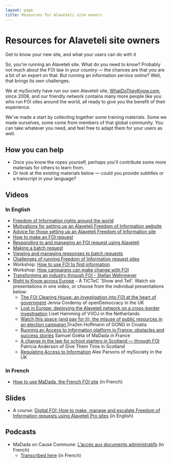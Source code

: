 ```yaml
---
layout: page
title: Resources for Alaveteli site owners
---
```


# Resources for Alaveteli site owners

<p class="lead">
  Get to know your new site, and what your users can do with it
</p>

So, you're running an Alaveteli site. What do you need to know?
Probably not much about the FOI law in your country — the chances
are that you are a bit of an expert on that. But running an information
service online? Well, that brings its own challenges.

We at mySociety have run our own Alaveteli site,
[WhatDoTheyKnow.com](http://whatdotheyknow.com), since
2008, and our friendly network contains many more people like you who
run FOI sites around the world, all ready to give you the benefit
of their experience.

We've made a start by collecting together some training materials.
Some we made ourselves, some come from members of that global community.
You can take whatever you need, and feel free to adapt them for
your users as well.

## How you can help

* Once you know the ropes yourself, perhaps you'll contribute some more materials for others to learn from.
* Or look at the existing materials below  — could you provide subtitles or a transcript in your language?

## Videos

### In English

* [Freedom of Information rights around the world](https://www.youtube.com/watch?v=5m--AL5dc10&t=1s) 
* [Motivations for setting up an Alaveteli Freedom of Information website](https://www.youtube.com/watch?v=-bqd2JK3ml0) 
* [Advice for those setting up an Alaveteli Freedom of Information site](https://www.youtube.com/watch?v=aKu54tb5LgI) 
* [How to make an FOI request](https://youtu.be/we33lxz00qo) 
* [Responding to and managing an FOI request using Alaveteli](https://youtu.be/bu7-a0tDwP0) 
* [Making a batch request](https://youtu.be/LxsNHvOIl38) 
* [Viewing and managing responses to batch requests](https://youtu.be/18MGYw2oLXk) 
* [Challenges of running Freedom of Information request sites](https://www.youtube.com/watch?v=RbvqwyRsn3M) 
* Workshop: [How to use FOI to find information](https://youtu.be/HEhxF3BjnCE) 
* Workshop: [How campaigns can make change with FOI](https://youtu.be/meaLp7p2Yok) 
* [Transforming an industry through FOI - Stefan Wehrmeyer](https://www.youtube.com/watch?v=91NnNqopki4)
* [Right to Know across Europe](https://youtu.be/Mfy0N50s8dU) - A TICTeC 'Show and Tell'. Watch six presentations in one video, or choose from the individual presentations below:
  * [The FOI Clearing House: an investigation into FOI at the heart of government](https://www.youtube.com/watch?v=wXbhBHfeOzk) Jenna Corderoy of openDemocracy in the UK
  * [Lost in Europe: deploying the Alaveteli network on a cross-border investigation](https://youtu.be/HWBjPOfJ6_M) Liset Hamming of VVOJ in the Netherlands
  * [Watch this space (and pay for it): the misuse of public resources in an election campaign
](https://youtu.be/AWEyG7VlmCw) Dražen Hoffmann of GONG in Croatia
  * [Running an Access to Information platform in France: obstacles and success stories](https://www.youtube.com/watch?v=QBr0GW4vJ3s) Samuel Goëta of MaDada in France
  * [A change in the law for school starters in Scotland — through FOI](https://www.youtube.com/watch?v=u8wM2wJ7N4o) Patricia Anderson of Give Them Time in Scotland
  * [Regulating Access to Information](https://youtu.be/aDfh0IH4K3U) Alex Parsons of mySociety in the UK


### In French
* [How to use MaDada, the French FOI site](https://aperi.tube/videos/watch/ff5e7dad-420f-4b8a-82d7-81bc3aa28616) (in French)

## Slides
* A course: [Digital FOI: How to make, manage and escalate Freedom of Information requests using Alaveteli Pro sites](https://www.slideshare.net/mysociety/digital-foi-249383934) (in English)

## Podcasts
* MaDada on Cause Commune: [L’accès aux documents administratifs](https://cause-commune.fm/podcast/libre-a-vous-101/) (in French)
  * [Transcribed here](https://www.librealire.org/emission-libre-a-vous-diffusee-mardi-13-avril-2021-sur-radio-cause-commune) (in French)

